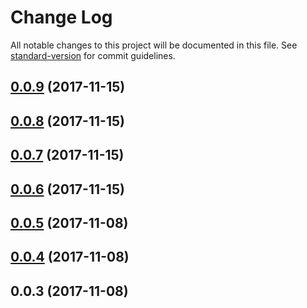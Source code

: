 # Change Log

All notable changes to this project will be documented in this file. See [standard-version](https://github.com/conventional-changelog/standard-version) for commit guidelines.

<a name="0.0.9"></a>
## [0.0.9](https://github.com/canfeit/canfeit/compare/v0.0.8...v0.0.9) (2017-11-15)



<a name="0.0.8"></a>
## [0.0.8](https://github.com/canfeit/canfeit/compare/v0.0.7...v0.0.8) (2017-11-15)



<a name="0.0.7"></a>
## [0.0.7](https://github.com/canfeit/canfeit/compare/v0.0.6...v0.0.7) (2017-11-15)



<a name="0.0.6"></a>
## [0.0.6](https://github.com/canfeit/canfeit/compare/v0.0.5...v0.0.6) (2017-11-15)



<a name="0.0.5"></a>
## [0.0.5](https://github.com/canfeit/canfeit/compare/v0.0.4...v0.0.5) (2017-11-08)



<a name="0.0.4"></a>
## [0.0.4](https://github.com/canfeit/canfeit/compare/v0.0.3...v0.0.4) (2017-11-08)



<a name="0.0.3"></a>
## 0.0.3 (2017-11-08)
